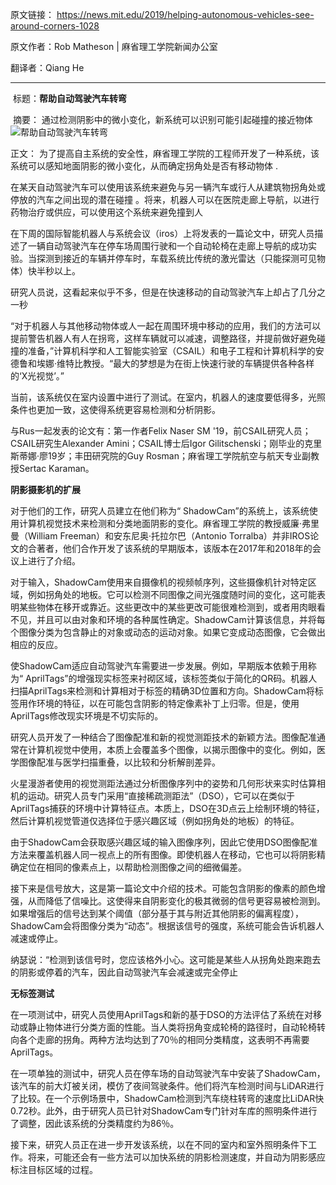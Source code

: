 原文链接： https://news.mit.edu/2019/helping-autonomous-vehicles-see-around-corners-1028 

原文作者：Rob Matheson | 麻省理工学院新闻办公室 

翻译者：Qiang  He

---

​												标题：**帮助自动驾驶汽车转弯**

​						摘要： 通过检测阴影中的微小变化，新系统可以识别可能引起碰撞的接近物体 
![帮助自动驾驶汽车转弯](/img/car.jpg)

正文： 为了提高自主系统的安全性，麻省理工学院的工程师开发了一种系统，该系统可以感知地面阴影的微小变化，从而确定拐角处是否有移动物体 .

 在某天自动驾驶汽车可以使用该系统来避免与另一辆汽车或行人从建筑物拐角处或停放的汽车之间出现的潜在碰撞 。将来，机器人可以在医院走廊上导航，以进行药物治疗或供应，可以使用这个系统来避免撞到人

在下周的国际智能机器人与系统会议（iros）上将发表的一篇论文中，研究人员描述了一辆自动驾驶汽车在停车场周围行驶和一个自动轮椅在走廊上导航的成功实验。当探测到接近的车辆并停车时，车载系统比传统的激光雷达（只能探测可见物体）快半秒以上。

 研究人员说，这看起来似乎不多，但是在快速移动的自动驾驶汽车上却占了几分之一秒 

“对于机器人与其他移动物体或人一起在周围环境中移动的应用，我们的方法可以提前警告机器人有人在拐弯，这样车辆就可以减速，调整路径，并提前做好避免碰撞的准备，”计算机科学和人工智能实验室（CSAIL）和电子工程和计算机科学的安德鲁和埃娜·维特比教授。“最大的梦想是为在街上快速行驶的车辆提供各种各样的‘X光视觉’。”

 当前，该系统仅在室内设置中进行了测试。在室内，机器人的速度要低得多，光照条件也更加一致，这使得系统更容易检测和分析阴影。 

 与Rus一起发表的论文有：第一作者Felix Naser SM '19，前CSAIL研究人员；CSAIL研究生Alexander Amini；CSAIL博士后Igor Gilitschenski；刚毕业的克里斯蒂娜·廖19岁；丰田研究院的Guy Rosman；麻省理工学院航空与航天专业副教授Sertac Karaman。 

**阴影摄影机的扩展**

 对于他们的工作，研究人员建立在他们称为“ ShadowCam”的系统上，该系统使用计算机视觉技术来检测和分类地面阴影的变化。麻省理工学院的教授威廉·弗里曼（William Freeman）和安东尼奥·托拉尔巴（Antonio Torralba）并非IROS论文的合著者，他们合作开发了该系统的早期版本，该版本在2017年和2018年的会议上进行了介绍。 

 对于输入，ShadowCam使用来自摄像机的视频帧序列，这些摄像机针对特定区域，例如拐角处的地板。它可以检测不同图像之间光强度随时间的变化，这可能表明某些物体在移开或靠近。这些更改中的某些更改可能很难检测到，或者用肉眼看不见，并且可以由对象和环境的各种属性确定。ShadowCam计算该信息，并将每个图像分类为包含静止的对象或动态的运动对象。如果它变成动态图像，它会做出相应的反应。

 使ShadowCam适应自动驾驶汽车需要进一步发展。例如，早期版本依赖于用称为“ AprilTags”的增强现实标签来衬砌区域，该标签类似于简化的QR码。机器人扫描AprilTags来检测和计算相对于标签的精确3D位置和方向。ShadowCam将标签用作环境的特征，以在可能包含阴影的特定像素补丁上归零。但是，使用AprilTags修改现实环境是不切实际的。  

 研究人员开发了一种结合了图像配准和新的视觉测距技术的新颖方法。图像配准通常在计算机视觉中使用，本质上会覆盖多个图像，以揭示图像中的变化。例如，医学图像配准与医学扫描重叠，以比较和分析解剖差异。 

 火星漫游者使用的视觉测距法通过分析图像序列中的姿势和几何形状来实时估算相机的运动。研究人员专门采用“直接稀疏测距法”（DSO），它可以在类似于AprilTags捕获的环境中计算特征点。本质上，DSO在3D点云上绘制环境的特征，然后计算机视觉管道仅选择位于感兴趣区域（例如拐角处的地板）的特征。 

 由于ShadowCam会获取感兴趣区域的输入图像序列，因此它使用DSO图像配准方法来覆盖机器人同一视点上的所有图像。即使机器人在移动，它也可以将阴影精确定位在相同的像素点上，以帮助检测图像之间的细微偏差。 

 接下来是信号放大，这是第一篇论文中介绍的技术。可能包含阴影的像素的颜色增强，从而降低了信噪比。这使得来自阴影变化的极其微弱的信号更容易被检测到。如果增强后的信号达到某个阈值（部分基于其与附近其他阴影的偏离程度），ShadowCam会将图像分类为“动态”。根据该信号的强度，系统可能会告诉机器人减速或停止。 

纳瑟说：“检测到该信号时，您应该格外小心。这可能是某些人从拐角处跑来跑去的阴影或停着的汽车，因此自动驾驶汽车会减速或完全停止

 **无标签测试** 

 在一项测试中，研究人员使用AprilTags和新的基于DSO的方法评估了系统在对移动或静止物体进行分类方面的性能。当人类将拐角变成轮椅的路径时，自动轮椅转向各个走廊的拐角。两种方法均达到了70％的相同分类精度，这表明不再需要AprilTags。 

 在一项单独的测试中，研究人员在停车场的自动驾驶汽车中安装了ShadowCam，该汽车的前大灯被关闭，模仿了夜间驾驶条件。他们将汽车检测时间与LiDAR进行了比较。在一个示例场景中，ShadowCam检测到汽车绕柱转弯的速度比LiDAR快0.72秒。此外，由于研究人员已针对ShadowCam专门针对车库的照明条件进行了调整，因此该系统的分类精度约为86％。 

 接下来，研究人员正在进一步开发该系统，以在不同的室内和室外照明条件下工作。将来，可能还会有一些方法可以加快系统的阴影检测速度，并自动为阴影感应标注目标区域的过程。 


